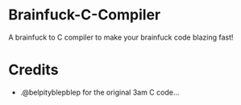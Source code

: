 # Brainfuck-C-Compiler
A brainfuck to C compiler to make your brainfuck code blazing fast!

# Credits 
- .@belpityblepblep for the original 3am C code...
